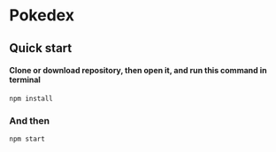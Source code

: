# Pokedex

## Quick start
#### Clone or download repository, then open it, and run this command in terminal
```
npm install
````
### And then
```
npm start
```
